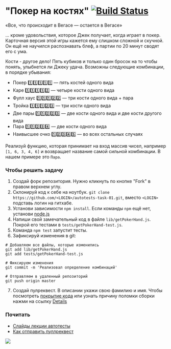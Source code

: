 # "Покер на костях" [![Build Status](https://travis-ci.org/urfu-2017/autotests-task-01.svg?branch=master)](https://travis-ci.org/urfu-2017/autotests-task-01)

«Все, что происходит в Вегасе — остается в Вегасе»

... кроме удовольствия, которое
Джек получает, когда играет в покер. Карточная версия этой игры
кажется ему слишком сложной и скучной. Он ещё не научился
распознавать блеф, а партии по 20 минут сводят его с ума.

Кости - другое дело! Пять кубиков и только один бросок
на то чтобы понять, улыбнется ли Джеку удача.
Возможны следующие комбинации, в порядке убывания:
  * Покер 1️⃣1️⃣1️⃣1️⃣1️⃣ — пять костей одного вида
  * Каре 1️⃣1️⃣1️⃣1️⃣2️⃣ — четыре кости одного вида
  * Фулл хаус 1️⃣1️⃣1️⃣2️⃣2️⃣ — три кости одного вида + пара
  * Тройка 1️⃣1️⃣1️⃣2️⃣3️⃣ — три кости одного вида
  * Две пары 1️⃣1️⃣2️⃣2️⃣3️⃣ — две кости одного вида и две кости другого вида
  * Пара 1️⃣1️⃣2️⃣3️⃣4️⃣ — две кости одного вида
  * Наивысшее очко 1️⃣2️⃣3️⃣4️⃣5️⃣ — во всех остальных случаях

Реализуй функцию, которая принимает на вход массив чисел,
например `[1, 6, 3, 4, 6]` и возвращает название самой сильной
комбинации. В нашем примере это `Пара`.

### Чтобы решить задачу
  1. Создай форк репозитория. Нужно кликнуть по кнопке "Fork" в правом верхнем углу.
  2. Склонируй код к себе на ноутбук. `git clone https://github.com/<LOGIN>/autotests-task-01.git`, вместо `<LOGIN>` подставь логин на гитхабе.
  3. Установи зависимости `npm install`. Если команды `npm` ещё нет, установи [node.js](https://nodejs.org/en/download/)
  4. Напиши свой замечательный код в файле `lib/getPokerHand.js`.
     Покрой его тестами в `tests/getPokerHand-test.js`.
  5. Команда `npm test` запустит тесты.
  6. Зафиксируй изменения в git:
```[bash]
# Добавляем все файлы, которые изменились
git add lib/getPokerHand.js
git add tests/getPokerHand-test.js

# Фиксируем изменения
git commit -m 'Реализовал определение комбинаций'

# Отправляем в удаленный репозиторий
git push origin master
```
  7. Создай пулреквест. В описании укажи свою фамилию и имя.
  Чтобы посмотреть [покрытие кода](https://cloud.githubusercontent.com/assets/1654243/25126101/870aedd8-244a-11e7-89fe-eb392aae7835.png)
  или узнать причину поломки сборки нажми на ссылку [Details](https://cloud.githubusercontent.com/assets/1654243/25125909/e70bb254-2449-11e7-9ef0-ae062fd6b688.png)

### Почитать
  * [Слайды лекции автотесты](#https://github.com/urfu-2017/testing-slides)
  * [Как отправить пуллреквест](https://urfu-2017.github.io/javascript-slides/01-intro/#/37)

![](https://cloud.githubusercontent.com/assets/1654243/25169630/1e67721c-2501-11e7-8bf1-05f81bdced55.jpg)
